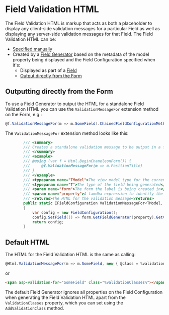 # Field Validation HTML

The Field Validation HTML is markup that acts as both a placeholder to display any client-side validation messages for a particular Field as well as displaying any server-side validation messages for that Field. The Field Validation HTML can be:

* [Specified manually](field.md#manually-specify-html)
* Created by a [Field Generator](./#field-types) based on the metadata of the model property being displayed and the Field Configuration specified when it's:
    * Displayed as part of a [Field](field.md)
    * [Output directly from the Form](#outputting-directly-from-the-form)

## Outputting directly from the Form

To use a Field Generator to output the HTML for a standalone Field Validation HTML you can use the `ValidationMessageFor` extension method on the Form, e.g.:

```csharp
@f.ValidationMessageFor(m => m.SomeField).ChainedFieldConfigurationMethodsHereAreIgnored()
```

The `ValidationMessageFor` extension method looks like this:

```csharp
        /// <summary>
        /// Creates a standalone validation message to be output in a form for a field.
        /// </summary>
        /// <example>
        /// @using (var f = Html.BeginChameleonForm()) {
        ///     @f.ValidationMessageFor(m => m.PositionTitle)
        /// }
        /// </example>
        /// <typeparam name="TModel">The view model type for the current view</typeparam>        
        /// <typeparam name="T">The type of the field being generated</typeparam>
        /// <param name="form">The form the label is being created in</param>
        /// <param name="property">A lamdba expression to identify the field to render the validation message for</param>
        /// <returns>The HTML for the validation message</returns>
        public static IFieldConfiguration ValidationMessageFor<TModel, T>(this IForm<TModel> form, Expression<Func<TModel, T>> property)
        {
            var config = new FieldConfiguration();
            config.SetField(() => form.GetFieldGenerator(property).GetValidationHtml(config));
            return config;
        }
```

## Default HTML

The HTML for the Field Validation HTML is the same as calling:

```csharp
@Html.ValidationMessageFor(m => m.SomeField, new { @class = %validationClasses% })
```

or

```html
<span asp-validation-for="SomeField" class="%validationClasses%"></span>
```

The default Field Generator ignores all properties on the Field Configuration when generating the Field Validation HTML apart from the `ValidationClasses` property, which you can set using the `AddValidationClass` method.
